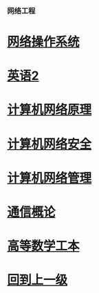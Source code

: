 ### 网络工程












# [网络操作系统](网络操作系统/index.md)

# [英语2](英语2/index.md)

# [计算机网络原理](计算机网络原理/index.md)

# [计算机网络安全](计算机网络安全/index.md)

# [计算机网络管理](计算机网络管理/index.md)

# [通信概论](通信概论/index.md)

# [高等数学工本](高等数学工本/index.md)
























# [回到上一级](../index.md)